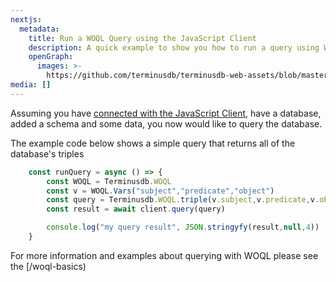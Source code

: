 ```yaml
---
nextjs:
  metadata:
    title: Run a WOQL Query using the JavaScript Client
    description: A quick example to show you how to run a query using WOQL.
    openGraph:
      images: >-
        https://github.com/terminusdb/terminusdb-web-assets/blob/master/docs/js-client-use-woql-query.png?raw=true
media: []
---
```


Assuming you have [connected with the JavaScript Client](/docs/connect-with-the-javascript-client/), have a database, added a schema and some data, you now would like to query the database.

The example code below shows a simple query that returns all of the database's triples

```javascript
    const runQuery = async () => {
        const WOQL = Terminusdb.WOQL
        const v = WOQL.Vars("subject","predicate","object")
        const query = Terminusdb.WOQL.triple(v.subject,v.predicate,v.object)
        const result = await client.query(query)

        console.log("my query result", JSON.stringyfy(result,null,4))
    }    
```

For more information and examples about querying with WOQL please see the \[/woql-basics)